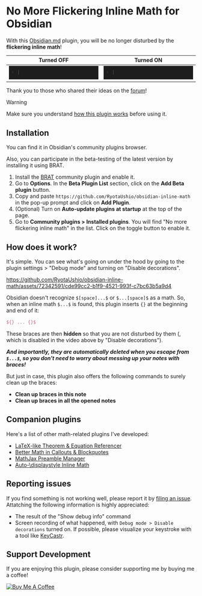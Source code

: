 # No More Flickering Inline Math for Obsidian

With this [Obsidian.md](https://obsidian.md/) plugin, you will be no longer disturbed by the **flickering inline math**!

Turned OFF               | Turned ON
:-----------------------:|:------------------------:
![Turned OFF](fig/off.gif) | ![Turned ON](fig/on.gif)

Thank you to those who shared their ideas on the [forum](https://forum.obsidian.md/t/inline-math-allow-white-spaces-before-closing-dollar-signs/63551)!

> [!WARNING]
> Make sure you understand [how this plugin works](#how-does-it-work) before using it.

## Installation

You can find it in Obsidian's community plugins browser.

Also, you can participate in the beta-testing of the latest version by installing it using BRAT. 

1.  Install the [BRAT](obsidian://show-plugin?id=obsidian42-brat) community plugin and enable it.
2.  Go to **Options**. In the **Beta Plugin List** section, click on the **Add Beta plugin** button.
3.  Copy and paste `https://github.com/RyotaUshio/obsidian-inline-math` in the pop-up prompt and click on **Add Plugin**.
4.  (Optional) Turn on **Auto-update plugins at startup** at the top of the page.
5.  Go to **Community plugins > Installed plugins**. You will find "No more flickering inline math" in the list. Click on the toggle button to enable it.

## How does it work?

It's simple. You can see what's going on under the hood by going to the plugin settings > "Debug mode" and turning on "Disable decorations".

https://github.com/RyotaUshio/obsidian-inline-math/assets/72342591/cde99cc2-b1f9-4521-993f-c7bc63b5a9d4

Obsidian doesn't recognize `$[space]...$` or `$...[space]$` as a math.
So, when an inline math `$...$` is found, this plugin inserts `{}` at the beginning and end of it:

```latex
${} ... {}$
```

These braces are then **hidden** so that you are not disturbed by them (, which is disabled in the video above by "Disable decorations").

***And importantly, they are automatically deleted when you escape from `$...$`, so you don't need to worry about messing up your notes with braces!***

But just in case, this plugin also offers the following commands to surely clean up the braces:

- **Clean up braces in this note**
- **Clean up braces in all the opened notes**

## Companion plugins

Here's a list of other math-related plugins I've developed:

- [LaTeX-like Theorem & Equation Referencer](https://github.com/RyotaUshio/obsidian-latex-theorem-equation-referencer)
- [Better Math in Callouts & Blockquotes](https://github.com/RyotaUshio/obsidian-math-in-callout)
- [MathJax Preamble Manager](https://github.com/RyotaUshio/obsidian-mathjax-preamble-manager)
- [Auto-\\displaystyle Inline Math](https://github.com/RyotaUshio/obsidian-auto-displaystyle-inline-math)

## Reporting issues

If you find something is not working well, please report it by [filing an issue](https://github.com/RyotaUshio/obsidian-inline-math/issues). Attatching the following information is highly appreciated:

- The result of the "Show debug info" command
- Screen recording of what happened, with `Debug mode > Disable decorations` turned on. If possible, please visualize your keystroke with a tool like [KeyCastr](https://github.com/keycastr/keycastr).

## Support Development

If you are enjoying this plugin, please consider supporting me by buying me a coffee!

<a href="https://www.buymeacoffee.com/ryotaushio" target="_blank"><img src="https://cdn.buymeacoffee.com/buttons/v2/default-yellow.png" alt="Buy Me A Coffee" style="height: 60px !important;width: 217px !important;" ></a>
